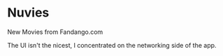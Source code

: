 # Nuvies

New Movies from Fandango.com

The UI isn't the nicest, I concentrated on the networking side of the app. 

